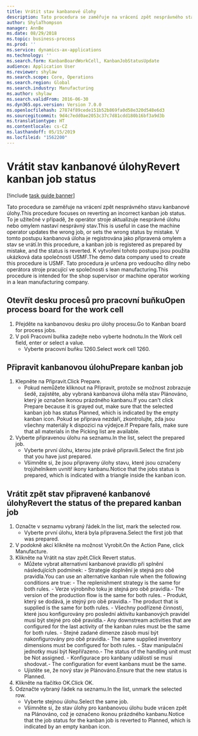 ```yaml
---
title: Vrátit stav kanbanové úlohy
description: Tato procedura se zaměřuje na vrácení zpět nesprávného stavu kanbanové úlohy.
author: ShylaThompson
manager: AnnBe
ms.date: 08/29/2018
ms.topic: business-process
ms.prod: ''
ms.service: dynamics-ax-applications
ms.technology: ''
ms.search.form: KanbanBoardWorkCell, KanbanJobStatusUpdate
audience: Application User
ms.reviewer: shylaw
ms.search.scope: Core, Operations
ms.search.region: Global
ms.search.industry: Manufacturing
ms.author: shylaw
ms.search.validFrom: 2016-06-30
ms.dyn365.ops.version: Version 7.0.0
ms.openlocfilehash: 27874f89cede151b52b869fa0d58e320d548e6d3
ms.sourcegitcommit: 9d4c7edd0ae2053c37c7d81cdd180b16bf3a9d3b
ms.translationtype: HT
ms.contentlocale: cs-CZ
ms.lasthandoff: 05/15/2019
ms.locfileid: "1562200"
---
```

# <a name="revert-kanban-job-status"></a><span data-ttu-id="64a83-103">Vrátit stav kanbanové úlohy</span><span class="sxs-lookup"><span data-stu-id="64a83-103">Revert kanban job status</span></span>

[!include [task guide banner](../../includes/task-guide-banner.md)]

<span data-ttu-id="64a83-104">Tato procedura se zaměřuje na vrácení zpět nesprávného stavu kanbanové úlohy.</span><span class="sxs-lookup"><span data-stu-id="64a83-104">This procedure focuses on reverting an incorrect kanban job status.</span></span> <span data-ttu-id="64a83-105">To je užitečné v případě, že operátor stroje aktualizuje nesprávné úlohu nebo omylem nastaví nesprávný stav.</span><span class="sxs-lookup"><span data-stu-id="64a83-105">This is useful in case the machine operator updates the wrong job, or sets the wrong status by mistake.</span></span> <span data-ttu-id="64a83-106">V tomto postupu kanbanová úloha je registrována jako připravená omylem a stav se vrátí.</span><span class="sxs-lookup"><span data-stu-id="64a83-106">In this procedure, a kanban job is registered as prepared by mistake, and the status is reverted.</span></span> <span data-ttu-id="64a83-107">K vytvoření tohoto postupu jsou použita ukázková data společnosti USMF.</span><span class="sxs-lookup"><span data-stu-id="64a83-107">The demo data company used to create this procedure is USMF.</span></span> <span data-ttu-id="64a83-108">Tato procedura je určena pro vedoucího dílny nebo operátora stroje pracující ve společnosti s lean manufacturing.</span><span class="sxs-lookup"><span data-stu-id="64a83-108">This procedure is intended for the shop supervisor or machine operator working in a lean manufacturing company.</span></span>


## <a name="open-process-board-for-the-work-cell"></a><span data-ttu-id="64a83-109">Otevřít desku procesů pro pracovní buňku</span><span class="sxs-lookup"><span data-stu-id="64a83-109">Open process board for the work cell</span></span>
1. <span data-ttu-id="64a83-110">Přejděte na kanbanovou desku pro úlohy procesu.</span><span class="sxs-lookup"><span data-stu-id="64a83-110">Go to Kanban board for process jobs.</span></span>
2. <span data-ttu-id="64a83-111">V poli Pracovní buňka zadejte nebo vyberte hodnotu.</span><span class="sxs-lookup"><span data-stu-id="64a83-111">In the Work cell field, enter or select a value.</span></span>
    * <span data-ttu-id="64a83-112">Vyberte pracovní buňku 1260.</span><span class="sxs-lookup"><span data-stu-id="64a83-112">Select work cell 1260.</span></span>  

## <a name="prepare-kanban-job"></a><span data-ttu-id="64a83-113">Připravit kanbanovou úlohu</span><span class="sxs-lookup"><span data-stu-id="64a83-113">Prepare kanban job</span></span>
1. <span data-ttu-id="64a83-114">Klepněte na Připravit.</span><span class="sxs-lookup"><span data-stu-id="64a83-114">Click Prepare.</span></span>
    * <span data-ttu-id="64a83-115">Pokud nemůžete kliknout na Připravit, protože se možnost zobrazuje šedě, zajistěte, aby vybraná kanbanová úloha měla stav Plánováno, který je označen ikonou prázdného kanbanu.</span><span class="sxs-lookup"><span data-stu-id="64a83-115">If you can't click Prepare because it is grayed out, make sure that the selected kanban job has status Planned, which is indicated by the empty kanban icon.</span></span> <span data-ttu-id="64a83-116">Pokud se příprava nezdaří, zkontrolujte, zda jsou všechny materiály k dispozici na výdejce.</span><span class="sxs-lookup"><span data-stu-id="64a83-116">If Prepare fails, make sure that all materials in the Picking list are available.</span></span>  
2. <span data-ttu-id="64a83-117">Vyberte připravenou úlohu na seznamu.</span><span class="sxs-lookup"><span data-stu-id="64a83-117">In the list, select the prepared job.</span></span>
    * <span data-ttu-id="64a83-118">Vyberte první úlohu, kterou jste právě připravili.</span><span class="sxs-lookup"><span data-stu-id="64a83-118">Select the first job that you have just prepared.</span></span>  
    * <span data-ttu-id="64a83-119">Všimněte si, že jsou připraveny úlohy stavu, které jsou označeny trojúhelníkem uvnitř ikony kanbanu.</span><span class="sxs-lookup"><span data-stu-id="64a83-119">Notice that the jobs status is prepared, which is indicated with a triangle inside the kanban icon.</span></span>  

## <a name="revert-the-status-of-the-prepared-kanban-job"></a><span data-ttu-id="64a83-120">Vrátit zpět stav připravené kanbanové úlohy</span><span class="sxs-lookup"><span data-stu-id="64a83-120">Revert the status of the prepared kanban job</span></span>
1. <span data-ttu-id="64a83-121">Označte v seznamu vybraný řádek.</span><span class="sxs-lookup"><span data-stu-id="64a83-121">In the list, mark the selected row.</span></span>
    * <span data-ttu-id="64a83-122">Vyberte první úlohu, která byla připravena.</span><span class="sxs-lookup"><span data-stu-id="64a83-122">Select the first job that was prepared.</span></span>  
2. <span data-ttu-id="64a83-123">V podokně akcí klikněte na možnost Vyrobit.</span><span class="sxs-lookup"><span data-stu-id="64a83-123">On the Action Pane, click Manufacture.</span></span>
3. <span data-ttu-id="64a83-124">Klikněte na Vrátit na stav zpět.</span><span class="sxs-lookup"><span data-stu-id="64a83-124">Click Revert status.</span></span>
    * <span data-ttu-id="64a83-125">Můžete vybrat alternativní kanbanové pravidlo při splnění následujících podmínek:  - Strategie doplnění je stejná pro obě pravidla.</span><span class="sxs-lookup"><span data-stu-id="64a83-125">You can use an alternative kanban rule when the following conditions are true:  - The replenishment strategy is the same for both rules.</span></span>  <span data-ttu-id="64a83-126">- Verze výrobního toku je stejná pro obě pravidla.</span><span class="sxs-lookup"><span data-stu-id="64a83-126">- The version of the production flow is the same for both rules.</span></span>  <span data-ttu-id="64a83-127">- Produkt, který se dodává, je stejný pro obě pravidla.</span><span class="sxs-lookup"><span data-stu-id="64a83-127">- The product that is supplied is the same for both rules.</span></span>  <span data-ttu-id="64a83-128">- Všechny podřízené činnosti, které jsou konfigurovány pro poslední aktivitu kanbanových pravidel musí být stejné pro obě pravidla.</span><span class="sxs-lookup"><span data-stu-id="64a83-128">- Any downstream activities that are configured for the last activity of the kanban rules must be the same for both rules.</span></span>  <span data-ttu-id="64a83-129">- Stejné zadané dimenze zásob musí být nakonfigurovány pro obě pravidla.</span><span class="sxs-lookup"><span data-stu-id="64a83-129">- The same supplied inventory dimensions must be configured for both rules.</span></span>  <span data-ttu-id="64a83-130">- Stav manipulační jednotky musí být Nepřiřazeno.</span><span class="sxs-lookup"><span data-stu-id="64a83-130">- The status of the handling unit must be Not assigned.</span></span>  <span data-ttu-id="64a83-131">- Konfigurace pro kanbany událostí se musí shodovat.</span><span class="sxs-lookup"><span data-stu-id="64a83-131">- The configuration for event kanbans must be the same.</span></span>  
    * <span data-ttu-id="64a83-132">Ujistěte se, že nový stav je Plánováno.</span><span class="sxs-lookup"><span data-stu-id="64a83-132">Ensure that the new status is Planned.</span></span>  
4. <span data-ttu-id="64a83-133">Klikněte na tlačítko OK.</span><span class="sxs-lookup"><span data-stu-id="64a83-133">Click OK.</span></span>
5. <span data-ttu-id="64a83-134">Odznačte vybraný řádek na seznamu.</span><span class="sxs-lookup"><span data-stu-id="64a83-134">In the list, unmark the selected row.</span></span>
    * <span data-ttu-id="64a83-135">Vyberte stejnou úlohu.</span><span class="sxs-lookup"><span data-stu-id="64a83-135">Select the same job.</span></span>  
    * <span data-ttu-id="64a83-136">Všimněte si, že stav úlohy pro kanbanovou úlohu bude vrácen zpět na Plánováno, což je označeno ikonou prázdného kanbanu.</span><span class="sxs-lookup"><span data-stu-id="64a83-136">Notice that the job status for the kanban job is reverted to Planned, which is indicated by an empty kanban icon.</span></span>  

